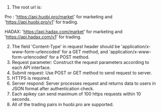 1. The root url is: 

Pro : 'https://api.huobi.pro/market' for marketing and 'https://api.huobi.pro/v1' for trading.

HADAX: 'https://api.hadax.com/market' for marketing and 'https://api.hadax.com/v1' for trading.


2. The field 'Content-Type' in request header should be 'application/x-www-form-urlencoded' for a GET method, and 'application/x-www-form-urlencoded' for a POST method. 
3. Request parameter: Construct the request parameters according to each API interface.
4. Submit request: Use POST or GET method to send request to server.
5. HTTPS is required.
6. Server respond: Server processes request and returns data to users in JSON format after authentication check.
7. Each apikey can send maximum of 100 https requests within 10 seconds.
8. All of the trading pairs in huobi.pro are supported.